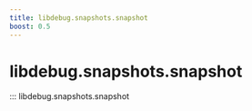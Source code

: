 ```yaml
---
title: libdebug.snapshots.snapshot
boost: 0.5
---
```

# libdebug.snapshots.snapshot
::: libdebug.snapshots.snapshot
